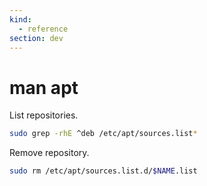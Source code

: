 ```yaml
---
kind:
  - reference
section: dev
---
```

# man apt

List repositories.

```bash
sudo grep -rhE ^deb /etc/apt/sources.list* 
```

Remove repository.

```bash
sudo rm /etc/apt/sources.list.d/$NAME.list
```